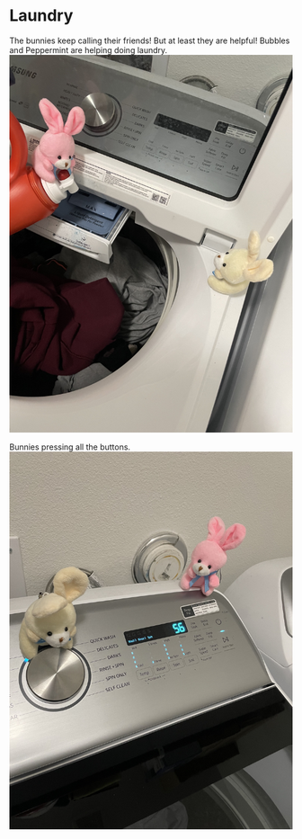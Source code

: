 # Laundry

The bunnies keep calling their friends! But at least they are helpful! Bubbles and Peppermint are helping doing laundry.
![image_1](pictures/image_1.jpg)
<div style="page-break-after: always;"></div>

Bunnies pressing all the buttons.
![image_2](pictures/image_2.jpg)
<div style="page-break-after: always;"></div>
